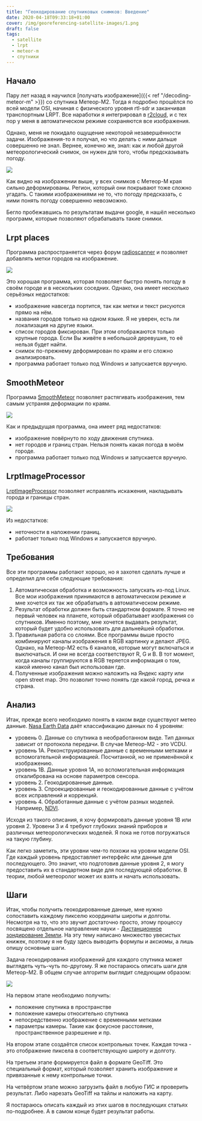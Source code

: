 ```yaml
---
title: "Геокодирование спутниковых снимков: Введение"
date: 2020-04-18T09:33:18+01:00
cover: /img/georeferencing-satellite-images/1.png
draft: false
tags:
  - satellite
  - lrpt
  - meteor-m
  - спутники
---
```

## Начало

Пару лет назад я научился [получать изображение]({{< ref "/decoding-meteor-m" >}}) со спутника Метеор-М2. Тогда я подробно прошёлся по всей модели OSI, начиная с физического уровня rtl-sdr и заканчивая транспортным LRPT. Все наработки я интегрировал в [r2cloud](https://github.com/dernasherbrezon/r2cloud), и с тех пор у меня в автоматическом режиме сохраняются все изображения.

Однако, меня не покидало ощущение некоторой незавершённости задачи. Изображения-то я получал, но что делать с ними дальше совершенно не знал. Вернее, конечно же, знал: как и любой другой метеорологический снимок, он нужен для того, чтобы предсказывать погоду.

![](/img/georeferencing-satellite-images/1.png)

Как видно на изображении выше, у всех снимков с Метеор-М края сильно деформированы. Регион, который они покрывают тоже сложно угадать. С такими изображениями не то, что погоду предсказать, с ними понять погоду совершенно невозможно.

Бегло пробежавшись по результатам выдачи google, я нашёл несколько программ, которые позволяют обрабатывать такие снимки.

## Lrpt places

Программа распространяется через форум [radioscanner](http://www.radioscanner.ru/forum/topic47659-146.html) и позволяет добавлять метки городов на изображение.

![](/img/georeferencing-satellite-images/2.png)

Это хорошая программа, которая позволяет быстро понять погоду в своём городе и в нескольких соседних. Однако, она имеет несколько серьёзных недостатков:

 * изображение навсегда портится, так как метки и текст рисуются прямо на нём.
 * названия городов только на одном языке. Я не уверен, есть ли локализация на другие языки.
 * список городов фиксирован. При этом отображаются только крупные города. Если Вы живёте в небольшой деревушке, то её нельзя будет найти.
 * снимок по-прежнему деформирован по краям и его сложно анализировать.
 * программа работает только под Windows и запускается вручную.
 
## SmoothMeteor

Программа [SmoothMeteor](https://leshamilton.co.uk/meteor3m.htm0) позволяет растягивать изображения, тем самым устраняя деформации по краям.

![](/img/georeferencing-satellite-images/3.png)

Как и предыдущая программа, она имеет ряд недостатков:

 * изображение повёрнуто по ходу движения спутника.
 * нет городов и границ стран. Нельзя понять какая погода в моём городе.
 * программа работает только под Windows и запускается вручную.
 
## LrptImageProcessor

[LrptImageProcessor](https://www.satsignal.eu/software/LRPT-processor.html) позволяет исправлять искажения, накладывать города и границы стран.

![](/img/georeferencing-satellite-images/4.png)

Из недостатков:

 * неточности в наложении границ.
 * работает только под Windows и запускается вручную.
 
## Требования

Все эти программы работают хорошо, но я захотел сделать лучше и определил для себя следующие требования:

 1. Автоматическая обработка и возможность запускать из-под Linux. Все мои изображения принимаются в автоматическом режиме и мне хочется их так же обрабатывть в автоматическом режиме.
 2. Результат обработки должен быть стандартном формате. Я точно не первый человек на планете, который обрабатывает изображения со спутников. Именно поэтому, мне хочется выдавать результат, который будет удобно использовать для дальнейшей обработки.
 3. Правильная работа со слоями. Все программы выше просто комбинируют каналы изображения в RGB картинку и делают JPEG. Однако, на Метеор-М2 есть 6 каналов, которые могут включаться и выключаться. И они не всегда соответствуют R, G и B. В тот момент, когда каналы группируются в RGB теряется информация о том, какой именно канал был использован где.
 4. Полученные изображения можно наложить на Яндекс карту или open street map. Это позволит точно понять где какой город, речка и страна.
 
## Анализ

Итак, прежде всего необходимо понять в каком виде существуют метео данные. [Nasa Earth Data](https://earthdata.nasa.gov/collaborate/open-data-services-and-software/data-information-policy/data-levels) даёт классификацию данных по 4 уровням:

 * уровень 0. Данные со спутника в необработанном виде. Тип данных зависит от протокола передачи. В случае Метеор-М2 - это VCDU.
 * уровень 1А. Реконструированные данные с временными метками и вспомогательной информацией. Посчитанной, но не применённой к изображению.
 * уровень 1B. Данные уровня 1А, но вспомогательная информация откалибрована на основе параметров сенсора.
 * уровень 2. Геокодированные данные.
 * уровень 3. Спроекцированные и геокодированные данные с учётом всех исправлений и коррекций. 
 * уровень 4. Обработанные данные с учётом разных моделей. Например, [NDVI](https://en.wikipedia.org/wiki/Normalized_difference_vegetation_index).
 
Исходя из такого описания, я хочу формировать данные уровня 1B или уровня 2. Уровени 3 и 4 требуют глубоких знаний приборов и различных метеорологических моделей. Я пока не готов погружаться на такую глубину.

Как легко заметить, эти уровни чем-то похожи на уровни модели OSI. Где каждый уровень предоставляет интерфейс или данные для последующего. Это значит, что подготовив данные уровня 2, я могу предоставить их в стандартном виде для последующей обработки. В теории, любой метеоролог может их взять и начать использовать.

## Шаги

Итак, чтобы получить геокодированные данные, мне нужно сопоставить каждому пикселю координаты широты и долготы. Несмотря на то, что это звучит достаточно просто, этому процессу посвящено отдельное направление науки - [Дистанционное зондирование Земли](https://ru.wikipedia.org/wiki/Дистанционное_зондирование_Земли). На эту тему написано множество увесистых книжек, поэтому я не буду здесь выводить формулы и аксиомы, а лишь опишу основные шаги.

Задача геокодирования изображений для каждого спутника может выглядеть чуть-чуть по-другому. Я же постараюсь описать шаги для  Метеор-М2. В общем случае алгоритм выглядит следующим образом:

![](/img/georeferencing-satellite-images/5.png)

На первом этапе необходимо получить:

 * положение спутника в пространстве
 * положение камеры относительно спутника
 * непосредственно изображение с временными метками
 * параметры камеры. Такие как фокусное расстояние, пространственное разрешение и пр.

На втором этапе создаётся список контрольных точек. Каждая точка - это отображение пиксела в соответствующую широту и долготу.

На третьем этапе формируется файл в формате GeoTiff. Это специальный формат, который позволяет хранить изображение и привязанные к нему контрольные точки.

На четвёртом этапе можно загрузить файл в любую ГИС и проверить результат. Либо нарезать GeoTiff на тайлы и наложить на карту.

Я постараюсь описать каждый из этих шагов в последующих статьях по-подробнее. А в самом конце будет результат работы.